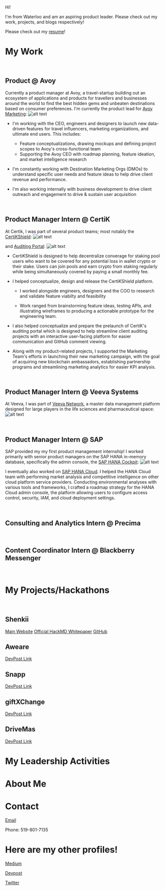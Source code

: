 
Hi!

I'm from Waterloo and am an aspiring product leader. Please check out my work, projects, and blogs respectively!

Please check out my [resume](https://drive.google.com/file/d/11OWM3LlUAfQQyrUg7pVngqHJA6Uwm-9e/view)!

# My Work
<br/>

## Product @ Avoy
Currently a product manager at Avoy, a travel-startup building out an ecosystem of applications and products for travellers and businesses around the world to find the best hidden gems and unbeaten destinations based on consumer preferences.
I'm currently the product lead for [Avoy Marketing](https://partners.avoy.io):
![alt text](Assets/avoypartners.png)

* I'm working with the CEO, engineers and designers to launch new data-driven features for travel influencers, marketing organizations, and ultimate end users. This includes:
    * Feature conceptualizations, drawing mockups and defining project scopes to Avoy's cross-functional team
    * Supporting the Avoy CEO with roadmap planning, feature ideation, and market intelligence research

* I'm constantly working with Destination Marketing Orgs (DMOs) to understand specific user needs and feature ideas to help drive client revenue and performance.

* I'm also working internally with business development to drive client outreach and engagement to drive & sustain user acquisition

<br/>

## Product Manager Intern @ CertiK
At Certik, I was part of several product teams; most notably the [CertiKShield](https://shield.certik.foundation/):
![alt text](Assets/shield.png)

and [Auditing Portal](https://certik.io/):
![alt text](Assets/audit.png)

* CertiKShield is designed to help decentralize converage for staking pool users who want to be covered for any potential loss in wallet crypto or their stake. Users can join pools and earn crypto from staking regularly while being simultaneously covered by paying a small monthly fee.

* I helped conceptualize, design and release the CertiKShield platform.
    * I worked alongside engineers, designers and the COO to research and validate feature viabilty and feasibility

    * Work ranged from brainstorming feature ideas, testing APIs, and illustrating wireframes to producing a actionable prototype for the engineering team.
    

* I also helped conceptualize and prepare the prelaunch of CertiK's auditing portal which is designed to help streamline client auditing projects with an interactive user-facing platform for easier communication and GitHub comment viewing.

* Along with my product-related projects, I supported the Marketing Team's efforts in launching their new marketing campaign, with the goal of acquiring new blockchain ambassadors, establishing partnership programs and streamlining marketing analytics for easier KPI analysis.

<br/>

## Product Manager Intern @ Veeva Systems
At Veeva, I was part of [Veeva Network](https://www.veeva.com/resources/veeva-network-product-brief/), a master data management platform designed for large players in the life sciences and pharmaceutical space:
![alt text](Assets/veeva_network.jpg)

<br/>

## Product Manager Intern @ SAP
SAP provided my my first product management internship! I worked primarily with senior product managers on the SAP HANA in-memory database, specifically the admin console, the [SAP HANA Cockpit](https://help.sap.com/viewer/product/SAP_HANA_COCKPIT/2.12.0.0/en-US):
![alt text](Assets/sapcockpit.jpg)

I eventually also worked on [SAP HANA Cloud](https://www.sap.com/canada/products/hana/cloud.html). I helped the HANA Cloud team with performing market analysis and competitive intelligence on other cloud platform service providers. Conducting environmental analyses with various tools and frameworks, I crafted a roadmap strategy for the HANA Cloud admin console, the platform allowing users to configure access control, security, IAM, and cloud deployment settings.

<br/>

## Consulting and Analytics Intern @ Precima

<br/>

## Content Coordinator Intern @ Blackberry Messenger

<br/>

# My Projects/Hackathons

<br/>

## Shenkii
[Main Website](https://shenkii.com/)
[Official HackMD Whitepaper](https://hackmd.io/@teamshenkii/rJkW5u96L)
[GitHub](https://github.com/seykafu/Shenkii)

## Aweare
[DevPost Link](https://devpost.com/software/aweare-1i8ko2)

## Snapp
[DevPost Link](https://devpost.com/software/snapp-vctpoz)

## giftXChange
[DevPost Link](https://devpost.com/software/giftxchange-starterhacks-2019)

## DriveMas
[DevPost Link](https://devpost.com/software/drivemas)

# My Leadership Activities


# About Me


# Contact
[Email](mailto:kaseyfuwaterloo@gmail.com)

Phone: 519-801-7135

# Here are my other profiles!
[Medium](https://medium.com/@seykafu!)

[Devpost](https://devpost.com/seykafu)

[Twitter](https://twitter.com/Seykafu)
